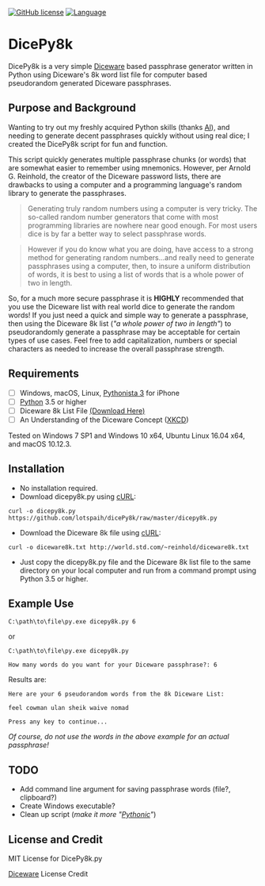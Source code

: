 [![GitHub license](https://img.shields.io/badge/license-MIT-green.svg)](https://github.com/lotspaih/dicePy8k/blob/master/LICENSE) [![Language](https://img.shields.io/badge/language-python-blue.svg)](https://www.python.org/) 

# DicePy8k
DicePy8k is a very simple [Diceware](http://world.std.com/~reinhold/diceware.html) based passphrase generator written in Python using Diceware's 8k word list file for computer based pseudorandom generated Diceware passphrases.

## Purpose and Background
Wanting to try out my freshly acquired Python skills (thanks [Al](https://github.com/asweigart)), and needing to generate decent passphrases quickly without using real dice; I created the DicePy8k script for fun and function.

This script quickly generates multiple passphrase chunks (or words) that are somewhat easier to remember using mnemonics. However, per Arnold G. Reinhold, the creator of the Diceware password lists, there are drawbacks to using a computer and a programming language's random library to generate the passphrases.

>Generating truly random numbers using a computer is very tricky. The so-called random number generators that come with most programming libraries are nowhere near good enough. For most users dice is by far a better way to select passphrase words.

>However if you do know what you are doing, have access to a strong method for generating random numbers...and really need to generate passphrases using a computer, then, to insure a uniform distribution of words, it is best to using a list of words that is a whole power of two in length.

So, for a much more secure passphrase it is **HIGHLY** recommended that you use the Diceware list with real world dice to generate the random words! If you just need a quick and simple way to generate a passphrase, then using the Diceware 8k list (*"a whole power of two in length"*) to pseudorandomly generate a passphrase may be acceptable for certain types of use cases. Feel free to add capitalization, numbers or special characters as needed to increase the overall passphrase strength.

## Requirements
* [ ] Windows, macOS, Linux, [Pythonista 3](http://omz-software.com/pythonista/) for iPhone
* [ ] [Python](https://www.python.org/downloads/) 3.5 or higher
* [ ] Diceware 8k List File [(Download Here)](http://world.std.com/~reinhold/diceware8k.txt)
* [ ] An Understanding of the Diceware Concept ([XKCD](https://xkcd.com/936/))

Tested on Windows 7 SP1 and Windows 10 x64, Ubuntu Linux 16.04 x64, and macOS 10.12.3.

## Installation
* No installation required. 
* Download dicepy8k.py using [cURL](https://curl.haxx.se/):
```
curl -o dicepy8k.py https://github.com/lotspaih/dicePy8k/raw/master/dicepy8k.py
```

* Download the Diceware 8k file using [cURL](https://curl.haxx.se/):
```
curl -o diceware8k.txt http://world.std.com/~reinhold/diceware8k.txt
```

* Just copy the dicepy8k.py file and the Diceware 8k list file to the same directory on your local computer and run from a command prompt using Python 3.5 or higher.


## Example Use
```
C:\path\to\file\py.exe dicepy8k.py 6
```
or
```
C:\path\to\file\py.exe dicepy8k.py
```
```
How many words do you want for your Diceware passphrase?: 6
```
Results are:
```
Here are your 6 pseudorandom words from the 8k Diceware List:

feel cowman ulan sheik waive nomad

Press any key to continue...
```
*Of course, do not use the words in the above example for an actual passphrase!*

## TODO
* Add command line argument for saving passphrase words (file?, clipboard?)
* Create Windows executable?
* Clean up script (*make it more "[Pythonic](http://docs.python-guide.org/en/latest/writing/style/)"*)

## License and Credit
MIT License for DicePy8k.py

[Diceware](http://world.std.com/~reinhold/diceware.html)
 License Credit
